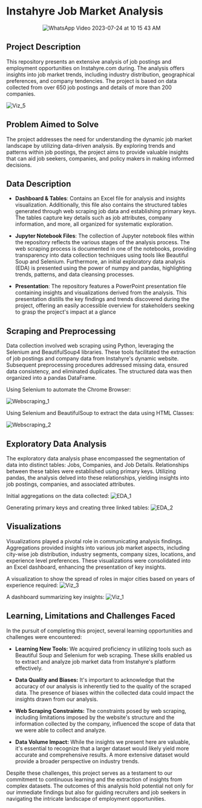 # Instahyre Job Market Analysis

<p align="center">
  <img src="https://github.com/divyechopra/Instahyre-Job-Analytics/assets/122443219/4d12f489-95e8-48a9-a6fc-4fabdc60c6cd" alt="WhatsApp Video 2023-07-24 at 10 15 43 AM">
</p>

## Project Description

This repository presents an extensive analysis of job postings and employment opportunities on Instahyre.com during. 
The analysis offers insights into job market trends, including industry distribution, geographical preferences, and company tendencies. 
The project is based on data collected from over 650 job postings and details of more than 200 companies.

![Viz_5](https://github.com/harshahari8/Instahyre_Job_Analytics/assets/133602303/8c328f24-1282-4a9b-a822-fcbcc2e8811b)


## Problem Aimed to Solve

The project addresses the need for understanding the dynamic job market landscape by utilizing data-driven analysis. By exploring trends and patterns within job postings, the project aims to provide valuable insights that can aid job seekers, companies, and policy makers in making informed decisions.

## Data Description
- **Dashboard & Tables**: Contains an Excel file for analysis and insights visualization. Additionally, this file also contains the structured tables generated through web scraping job data and establishing primary keys. The tables capture key details such as job attributes, company information, and more, all organized for systematic exploration.

- **Jupyter Notebook Files**: The collection of Jupyter notebook files within the repository reflects the various stages of the analysis process. The web scraping process is documented in one of the notebooks, providing transparency into data collection techniques using tools like Beautiful Soup and Selenium. Furthermore, an initial exploratory data analysis (EDA) is presented using the power of numpy and pandas, highlighting trends, patterns, and data cleansing processes.

- **Presentation**: The repository features a PowerPoint presentation file containing insights and visualizations derived from the analysis. This presentation distills the key findings and trends discovered during the project, offering an easily accessible overview for stakeholders seeking to grasp the project's impact at a glance

## Scraping and Preprocessing

Data collection involved web scraping using Python, leveraging the Selenium and BeautifulSoup4 libraries. These tools facilitated the extraction of job postings and company data from Instahyre's dynamic website. Subsequent preprocessing procedures addressed missing data, ensured data consistency, and eliminated duplicates. The structured data was then organized into a pandas DataFrame.

Using Selenium to automate the Chrome Browser:

![Webscraping_1](https://github.com/harshahari8/Instahyre_Job_Analytics/assets/133602303/224f5cc2-2d88-456e-9fb1-b9824e282781)

Using Selenium and BeautifulSoup to extract the data using HTML Classes:

![Webscraping_2](https://github.com/harshahari8/Instahyre_Job_Analytics/assets/133602303/09721e73-77ba-4f5b-9c9f-8f8dd807a64e)

## Exploratory Data Analysis

The exploratory data analysis phase encompassed the segmentation of data into distinct tables: Jobs, Companies, and Job Details. Relationships between these tables were established using primary keys. Utilizing pandas, the analysis delved into these relationships, yielding insights into job postings, companies, and associated attributes.

Initial aggregations on the data collected:
![EDA_1](https://github.com/harshahari8/Instahyre_Job_Analytics/assets/133602303/f8513b7c-2c41-4050-a69c-d16837023f24)

Generating primary keys and creating three linked tables:
![EDA_2](https://github.com/harshahari8/Instahyre_Job_Analytics/assets/133602303/d6c2b512-eb7c-4496-b89f-40272193b38c)


## Visualizations

Visualizations played a pivotal role in communicating analysis findings. Aggregations provided insights into various job market aspects, including city-wise job distribution, industry segments, company sizes, locations, and experience level preferences. These visualizations were consolidated into an Excel dashboard, enhancing the presentation of key insights.

A visualization to show the spread of roles in major cities based on years of experience required:
![Viz_3](https://github.com/harshahari8/Instahyre_Job_Analytics/assets/133602303/e57de352-d5dc-4af8-a906-b34a68e48cf4)

A dashboard summarizing key insights:
![Viz_1](https://github.com/harshahari8/Instahyre_Job_Analytics/assets/133602303/63e35d86-4028-455d-9268-b1cf1d88176e)


## Learning, Limitations and Challenges Faced

In the pursuit of completing this project, several learning opportunities and challenges were encountered:

- **Learning New Tools:** We acquired proficiency in utilizing tools such as Beautiful Soup and Selenium for web scraping. These skills enabled us to extract and analyze job market data from Instahyre's platform effectively.

- **Data Quality and Biases:** It's important to acknowledge that the accuracy of our analysis is inherently tied to the quality of the scraped data. The presence of biases within the collected data could impact the insights drawn from our analysis.

- **Web Scraping Constraints:** The constraints posed by web scraping, including limitations imposed by the website's structure and the information collected by the company, influenced the scope of data that we were able to collect and analyze.

- **Data Volume Impact:** While the insights we present here are valuable, it's essential to recognize that a larger dataset would likely yield more accurate and comprehensive results. A more extensive dataset would provide a broader perspective on industry trends.

Despite these challenges, this project serves as a testament to our commitment to continuous learning and the extraction of insights from complex datasets. The outcomes of this analysis hold potential not only for our immediate findings but also for guiding recruiters and job seekers in navigating the intricate landscape of employment opportunities.
